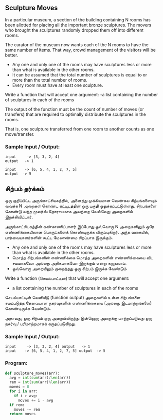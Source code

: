## Sculpture Moves

In a particular museum, a section of the building containing N rooms has been allotted for placing all the important bronze sculptures. The movers who brought the sculptures randomly dropped them off into different rooms. 

The curator of the museum now wants each of the N rooms to have the same number of items. That way, crowd management of the visitors will be better. 

* Any one and only one of the rooms may have sculptures less or more than what is available in the other rooms.
* It can be assumed that the total number of sculptures is equal to or more than the total number of rooms. 
* Every room must have at least one sculpture.

Write a function that will accept one argument: 
  -a list containing the number of sculptures in each of the rooms
  
The output of the function must be the count of number of moves (or transfers) that are required to optimally distribute the sculptures in the rooms. 

That is, one sculpture transferred from one room to another counts as one move/transfer. 

### Sample Input / Output:
~~~
input     -> [3, 3, 2, 4]
output   -> 1

input    -> [6, 5, 4, 1, 2, 7, 5]
output  -> 5
~~~

## சிற்பம் தர்க்கம்
ஒரு குறிப்பிட்ட அருங்காட்சியகத்தில், அனைத்து முக்கியமான வெண்கல சிற்பங்களையும் வைக்க N அறைகள் கொண்ட கட்டிடத்தின் ஒரு பகுதி ஒதுக்கப்பட்டுள்ளது. சிற்பங்களை கொண்டு வந்த மூவர்ஸ் தோராயமாக அவற்றை வெவ்வேறு அறைகளில் இறக்கிவிட்டார்.

அருங்காட்சியகத்தின் கண்காணிப்பாளர் இப்போது ஒவ்வொரு N அறைகளிலும் ஒரே எண்ணிக்கையிலான பொருட்களைக் கொண்டிருக்க விரும்புகிறார். அந்த வகையில், பார்வையாளர்களின் கூட்ட மேலாண்மை சிறப்பாக இருக்கும்.

* Any one and only one of the rooms may have sculptures less or more than what is available in the other rooms.
* மொத்த சிற்பங்களின் எண்ணிக்கை மொத்த அறைகளின் எண்ணிக்கையை விட சமமாகவோ அல்லது அதிகமாகவோ இருக்கும் என்று கருதலாம்.
* ஒவ்வொரு அறையிலும் குறைந்தது ஒரு சிற்பம் இருக்க வேண்டும்

Write a function (செயல்பாட்டின்) that will accept one argument:   
   - a list containing the number of sculptures in each of the rooms 

செயல்பாட்டின்  வெளியீடு (function output) அறைகளில் உள்ள சிற்பங்களை சமப்படுத்த தேவையான நகர்வுகளின் எண்ணிக்கையை (அல்லது இடமாற்றங்களை) கொண்டிருக்க வேண்டும். 

அதாவது, ஒரு சிற்பம் ஒரு அறையிலிருந்து இன்னொரு அறைக்கு மாற்றப்படுவது ஒரு நகர்வு / பரிமாற்றமாகக் கருதப்படுகிறது.

### Sample Input / Output:
```
input     -> [3, 3, 2, 4] output   -> 1
input    -> [6, 5, 4, 1, 2, 7, 5] output  -> 5
````

### Program:
```python
def sculpture_moves(arr):
  avg = int(sum(arr)/len(arr))
  rem = int(sum(arr)%len(arr))
  moves = 0
  for i in arr:
    if i > avg:
      moves += i - avg
  if rem:
    moves -= rem
  return moves
```
